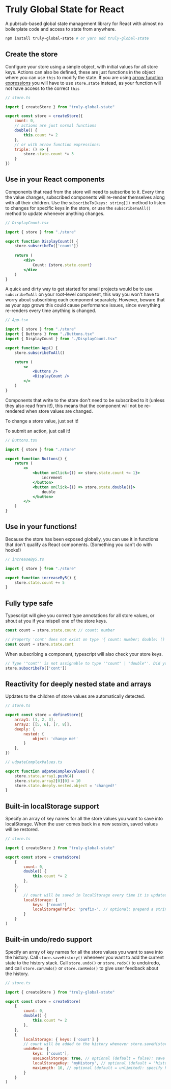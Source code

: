 # Truly Global State for React

A pub/sub-based global state management library for React with almost no boilerplate code and access to state from anywhere.

```bash
npm install truly-global-state # or yarn add truly-global-state
```

## Create the store

Configure your store using a simple object, with initial values for all store keys. Actions can also be defined, these are just functions in the object where you can use `this` to modify the state. If you are using [arrow function expressions](https://developer.mozilla.org/en-US/docs/Web/JavaScript/Reference/Functions/Arrow_functions) you will have to use `store.state` instead, as your function will not have access to the correct `this`

```jsx
// store.ts

import { createStore } from "truly-global-state"

export const store = createStore({
    count: 0,
    // actions are just normal functions
    double() {
        this.count *= 2
    },
    // or with arrow function expressions:
    triple: () => {
        store.state.count *= 3
    }
})
```

## Use in your React components

Components that read from the store will need to subscribe to it. Every time the value changes, subscribed components will re-render themselves along with all their children. Use the `subscribeTo(keys: string[])` method to listen to changes for specific keys in the store, or use the `subscribeToAll()` method to update whenever anything changes.

```jsx
// DisplayCount.tsx

import { store } from "./store"

export function DisplayCount() {
    store.subscribeTo(['count'])
    
    return (
        <div>
            Count: {store.state.count}
        </div>
    )
}
```

A quick and dirty way to get started for small projects would be to use `subscribeToAll` on your root-level component, this way you won't have to worry about subscribing each component separately. However, beware that as your app grows this could cause performance issues, since everything re-renders every time anything is changed.

```jsx
// App.tsx

import { store } from "./store"
import { Buttons } from "./Buttons.tsx"
import { DisplayCount } from "./DisplayCount.tsx"

export function App() {
    store.subscribeToAll()

    return (
        <>
            <Buttons />
            <DisplayCount />
        </>
    )
}

```

Components that write to the store don't need to be subscribed to it (unless they also read from it!), this means that the component will not be re-rendered when store values are changed.

To change a store value, just set it!

To submit an action, just call it!

```jsx
// Buttons.tsx

import { store } from "./store"

export function Buttons() {
    return (
        <>
            <button onClick={() => store.state.count += 1}>
                increment
            </button>
            <button onClick={() => store.state.double()}>
                double
            </button>
        </>
    )
}
```

## Use in your functions!

Because the store has been exposed globally, you can use it in functions that don't qualify as React components. (Something you can't do with hooks!)

```jsx
// increaseBy5.ts

import { store } from "./store"

export function increaseBy5() {
    store.state.count += 5
}
```

## Fully type safe

Typescript will give you correct type annotations for all store values, or shout at you if you mispell one of the store keys.

```jsx
const count = store.state.count // count: number
```

```jsx
// Property 'cont' does not exist on type '{ count: number; double: () => void; }'. Did you mean 'count'?
const count = store.state.cont
```

When subscribing a component, typescript will also check your store keys.

```jsx
// Type '"cont"' is not assignable to type '"count" | "double"'. Did you mean '"count"'?
store.subscribeTo(['cont'])
```

## Reactivity for deeply nested state and arrays

Updates to the children of store values are automatically detected.

```jsx
// store.ts

export const store = defineStore({
    array1: [1, 2, 3],
    array2: [[5, 6], [7, 8]],
    deeply: {
        nested: {
            object: 'change me!'
        }
    },
})
```

```jsx
// udpateComplexValues.ts

export function udpateComplexValues() {
    store.state.array1.push(4)
    store.state.array2[0][0] = 10
    store.state.deeply.nested.object = 'changed!'
}
```

## Built-in localStorage support

Specify an array of key names for all the store values you want to save into localStorage. When the user comes back in a new session, saved values will be restored.

```jsx
// store.ts

import { createStore } from "truly-global-state"

export const store = createStore(
    {
        count: 0,
        double() {
            this.count *= 2
        },
    },
    {
        // count will be saved in localStorage every time it is updated
        localStorage: {
            keys: ['count']
            localStoragePrefix: 'prefix-', // optional: prepend a string to the localStorage key name, useful if there could be collisions with existing key names in your app
        }
    }
)
```

## Built-in undo/redo support

Specify an array of key names for all the store values you want to save into the history. Call `store.saveHistory()` whenever you want to add the current state to the history stack. Call `store.undo()` or `store.redo()` to undo/redo, and call `store.canUndo()` or `store.canRedo()` to give user feedback about the history.

```jsx
// store.ts

import { createStore } from "truly-global-state"

export const store = createStore(
    {
        count: 0,
        double() {
            this.count *= 2
        },
    },
    {
        localStorage: { keys: ['count'] }
        // count will be added to the history whenever store.saveHistory() is called
        undoRedo: {
            keys: ['count'],
            useLocalStorage: true, // optional (default = false): save the history stack to localStorage
            localStorageKey: 'myHistory', // optional (default = 'history'): specify the localStorage key in case you are already using 'history' for something
            maxLength: 10, // optional (default = unlimited): specify how many times the user can undo
        }
    }
)
```
